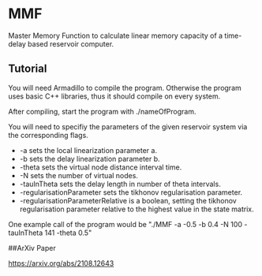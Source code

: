# MMF
Master Memory Function to calculate linear memory capacity of a time-delay based reservoir computer.
## Tutorial

You will need Armadillo to compile the program. Otherwise the program uses basic C++ libraries, thus it should compile on every system.

After compiling, start the program with ./nameOfProgram.

You will need to specifiy the parameters of the given reservoir system via the corresponding flags.

 * -a sets the local linearization parameter a.
 * -b sets the delay linearization parameter b.
 * -theta sets the virtual node distance interval time.
 * -N sets the number of virtual nodes.
 * -tauInTheta sets the delay length in number of theta intervals.
 * -regularisationParameter sets the tikhonov regularisation parameter.
 * -regularisationParameterRelative is a boolean, setting the tikhonov regularisation parameter relative to the highest value in the state matrix.

One example call of the program would be "./MMF -a -0.5 -b 0.4 -N 100 -tauInTheta 141 -theta 0.5"

##ArXiv Paper

https://arxiv.org/abs/2108.12643
